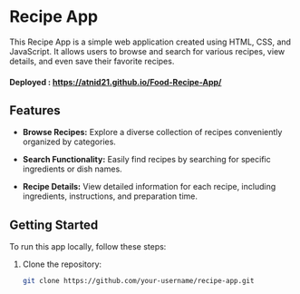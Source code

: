 # Recipe App

This Recipe App is a simple web application created using HTML, CSS, and JavaScript. It allows users to browse and search for various recipes, view details, and even save their favorite recipes.

#### Deployed : https://atnid21.github.io/Food-Recipe-App/

## Features

- **Browse Recipes:** Explore a diverse collection of recipes conveniently organized by categories.

- **Search Functionality:** Easily find recipes by searching for specific ingredients or dish names.

- **Recipe Details:** View detailed information for each recipe, including ingredients, instructions, and preparation time.


## Getting Started

To run this app locally, follow these steps:

1. Clone the repository:

   ```bash
   git clone https://github.com/your-username/recipe-app.git

